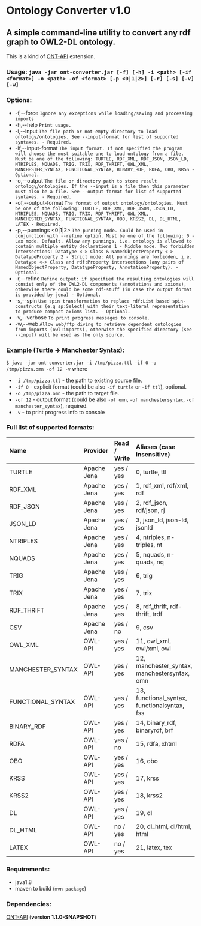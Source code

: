 # Ontology Converter v1.0

## A simple command-line utility to convert any rdf graph to OWL2-DL ontology.
This is a kind of [ONT-API](https://github.com/avicomp/ont-api) extension.  

### Usage: `java -jar ont-converter.jar [-f] [-h] -i <path> [-if <format>] -o <path> -of <format> [-p <0|1|2>] [-r] [-s] [-v] [-w]`

### Options:

 * -f,--force                     `Ignore any exceptions while loading/saving
                                and processing imports`
 * -h,--help                      `Print usage.`
 * -i,--input <path>              `The file path or not-empty directory to
                                load ontology/ontologies.
                                See --input-format for list of supported
                                syntaxes.
                                - Required.`
 * -if,--input-format <format>    `The input format. If not specified the
                                program will choose the most suitable one
                                to load ontology from a file.
                                Must be one of the following:
                                TURTLE, RDF_XML, RDF_JSON, JSON_LD,
                                NTRIPLES, NQUADS, TRIG, TRIX, RDF_THRIFT,
                                OWL_XML, MANCHESTER_SYNTAX,
                                FUNCTIONAL_SYNTAX, BINARY_RDF, RDFA, OBO,
                                KRSS
                                - Optional.`
 * -o,--output <path>             `The file or directory path to store result
                                ontology/ontologies.
                                If the --input is a file then this
                                parameter must also be a file.
                                See --output-format for list of supported
                                syntaxes.
                                - Required.`
 * -of,--output-format <format>   `The format of output ontology/ontologies.
                                Must be one of the following:
                                TURTLE, RDF_XML, RDF_JSON, JSON_LD,
                                NTRIPLES, NQUADS, TRIG, TRIX, RDF_THRIFT,
                                OWL_XML, MANCHESTER_SYNTAX,
                                FUNCTIONAL_SYNTAX, OBO, KRSS2, DL,
                                DL_HTML, LATEX
                                - Required.`
 * -p,--punnings <0|1|2>          `The punning mode. Could be used in
                                conjunction with --refine option. Must be
                                one of the following:
                                0 - Lax mode. Default. Allow any punnings,
                                i.e. ontology is allowed to contain
                                multiple entity declarations
                                1 - Middle mode. Two forbidden
                                intersections: Datatype <-> Class &
                                NamedObjectProperty <-> DatatypeProperty
                                2 - Strict mode: All punnings are
                                forbidden, i.e. Datatype <-> Class and
                                rdf:Property intersections (any pairs of
                                NamedObjectProperty, DatatypeProperty,
                                AnnotationProperty).
                                - Optional.`
 * -r,--refine                    `Refine output: if specified the resulting
                                ontologies will consist only of the
                                OWL2-DL components (annotations and
                                axioms), otherwise there could be some
                                rdf-stuff (in case the output format is
                                provided by jena)
                                - Optional.`
 * -s,--spin                      `Use spin transformation to replace
                                rdf:List based spin-constructs (e.g
                                sp:Select) with their text-literal
                                representation to produce compact axioms
                                list.
                                - Optional.`
 * -v,--verbose                   `To print progress messages to console.`
 * -w,--web                       `Allow web/ftp diving to retrieve dependent
                                ontologies from imports (owl:imports),
                                otherwise the specified directory (see
                                --input) will be used as the only source.`

### Example (Turtle -> Manchester Syntax):

`$ java -jar ont-converter.jar -i /tmp/pizza.ttl -if 0 -o /tmp/pizza.omn -of 12 -v`
where 
* `-i /tmp/pizza.ttl` - the path to existing source file.
* `-if 0` - explicit format (could be also `-if turtle` or `-if ttl`), optional.
* `-o /tmp/pizza.omn` - the path to target file.
* `-of 12` - output format (could be also `-of omn`, `-of manchestersyntax`, `-of manchester_syntax`), required.
* `-v` - to print progress info to console
                                
### Full list of supported formats:
| Name | Provider | Read / Write | Aliases (case insensitive) |
| :-------------  | :------------- | :-------------| :----- |
| TURTLE | Apache Jena | yes / yes | 0, turtle, ttl |
| RDF_XML | Apache Jena | yes / yes | 1, rdf_xml, rdf/xml, rdf |
| RDF_JSON | Apache Jena | yes / yes | 2, rdf_json, rdf/json, rj |
| JSON_LD | Apache Jena | yes / yes | 3, json_ld, json-ld, jsonld |
| NTRIPLES | Apache Jena | yes / yes | 4, ntriples, n-triples, nt |
| NQUADS | Apache Jena | yes / yes | 5, nquads, n-quads, nq |
| TRIG | Apache Jena | yes / yes | 6, trig |
| TRIX | Apache Jena | yes / yes | 7, trix |
| RDF_THRIFT | Apache Jena | yes / yes | 8, rdf_thrift, rdf-thrift, trdf |
| CSV | Apache Jena | yes / no | 9, csv |
| OWL_XML | OWL-API | yes / yes | 11, owl_xml, owl/xml, owl |
| MANCHESTER_SYNTAX | OWL-API | yes / yes | 12, manchester_syntax, manchestersyntax, omn |
| FUNCTIONAL_SYNTAX | OWL-API | yes / yes | 13, functional_syntax, functionalsyntax, fss |
| BINARY_RDF | OWL-API | yes / yes | 14, binary_rdf, binaryrdf, brf |
| RDFA | OWL-API | yes / no | 15, rdfa, xhtml |
| OBO | OWL-API | yes / yes | 16, obo |
| KRSS | OWL-API | yes / yes | 17, krss |
| KRSS2 | OWL-API | yes / yes | 18, krss2 |
| DL | OWL-API | yes / yes | 19, dl |
| DL_HTML | OWL-API | no / yes | 20, dl_html, dl/html, html |
| LATEX | OWL-API | no / yes | 21, latex, tex |
 
 ### Requirements:
* java1.8
* maven to build (`mvn package`)

 ### Dependencies:
 [ONT-API](https://github.com/avicomp/ont-api) (__version 1.1.0-SNAPSHOT__)